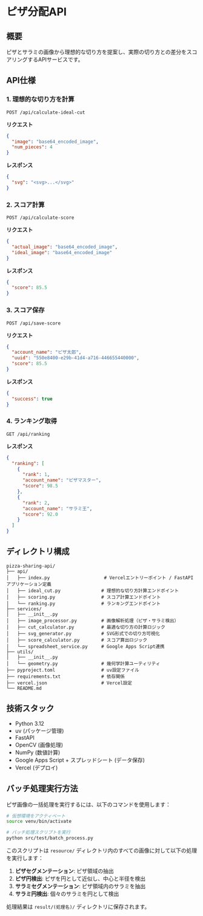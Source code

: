 # ピザ分配API

## 概要

ピザとサラミの画像から理想的な切り方を提案し、実際の切り方との差分をスコアリングするAPIサービスです。

## API仕様

### 1. 理想的な切り方を計算
```
POST /api/calculate-ideal-cut
```

**リクエスト**
```json
{
  "image": "base64_encoded_image",
  "num_pieces": 4
}
```

**レスポンス**
```json
{
  "svg": "<svg>...</svg>"
}
```

### 2. スコア計算
```
POST /api/calculate-score
```

**リクエスト**
```json
{
  "actual_image": "base64_encoded_image",
  "ideal_image": "base64_encoded_image"
}
```

**レスポンス**
```json
{
  "score": 85.5
}
```

### 3. スコア保存
```
POST /api/save-score
```

**リクエスト**
```json
{
  "account_name": "ピザ太郎",
  "uuid": "550e8400-e29b-41d4-a716-446655440000",
  "score": 85.5
}
```

**レスポンス**
```json
{
  "success": true
}
```

### 4. ランキング取得
```
GET /api/ranking
```

**レスポンス**
```json
{
  "ranking": [
    {
      "rank": 1,
      "account_name": "ピザマスター",
      "score": 98.5
    },
    {
      "rank": 2,
      "account_name": "サラミ王",
      "score": 92.0
    }
  ]
}
```

## ディレクトリ構成

```
pizza-sharing-api/
├── api/
│   ├── index.py                    # Vercelエントリーポイント / FastAPIアプリケーション定義
│   ├── ideal_cut.py               # 理想的な切り方計算エンドポイント
│   ├── scoring.py                 # スコア計算エンドポイント
│   └── ranking.py                 # ランキングエンドポイント
├── services/
│   ├── __init__.py
│   ├── image_processor.py         # 画像解析処理（ピザ・サラミ検出）
│   ├── cut_calculator.py          # 最適な切り方の計算ロジック
│   ├── svg_generator.py           # SVG形式での切り方可視化
│   ├── score_calculator.py        # スコア算出ロジック
│   └── spreadsheet_service.py     # Google Apps Script連携
├── utils/
│   ├── __init__.py
│   └── geometry.py                # 幾何学計算ユーティリティ
├── pyproject.toml                 # uv設定ファイル
├── requirements.txt               # 依存関係
├── vercel.json                    # Vercel設定
└── README.md
```

## 技術スタック

- Python 3.12
- uv (パッケージ管理)
- FastAPI
- OpenCV (画像処理)
- NumPy (数値計算)
- Google Apps Script + スプレッドシート (データ保存)
- Vercel (デプロイ)

## バッチ処理実行方法

ピザ画像の一括処理を実行するには、以下のコマンドを使用します：

```bash
# 仮想環境をアクティベート
source venv/bin/activate

# バッチ処理スクリプトを実行
python src/test/batch_process.py
```

このスクリプトは `resource/` ディレクトリ内のすべての画像に対して以下の処理を実行します：

1. **ピザセグメンテーション**: ピザ領域の抽出
2. **ピザ円検出**: ピザを円として近似し、中心と半径を検出
3. **サラミセグメンテーション**: ピザ領域内のサラミを抽出
4. **サラミ円検出**: 個々のサラミを円として検出

処理結果は `result/(処理名)/` ディレクトリに保存されます。
